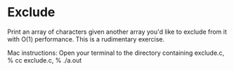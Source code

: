# Exclude
Print an array of characters given another array you'd like to exclude from it with O(1) performance. This is a rudimentary exercise.

Mac instructions:
Open your terminal to the directory containing exclude.c, % cc exclude.c, % ./a.out 
